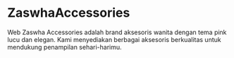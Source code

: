 # ZaswhaAccessories
Web Zaswha Accessories adalah brand aksesoris wanita dengan tema pink lucu dan elegan. Kami menyediakan berbagai aksesoris berkualitas untuk mendukung penampilan sehari-harimu.
